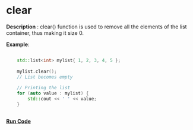 # clear

**Description** : clear() function is used to remove all the elements of the list container, thus making it size 0.

**Example**:
```cpp

    std::list<int> mylist{ 1, 2, 3, 4, 5 }; 
  
    mylist.clear(); 
    // List becomes empty 
  
    // Printing the list 
    for (auto value : mylist) {
        std::cout << ' ' << value;  
    }
 
```
**[Run Code](https://rextester.com/IKAFZ38505)**